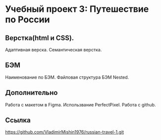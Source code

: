 # Учебный проект 3: Путешествие по России

## Верстка(html и CSS).
Адаптивная верска.
Семантическая верстка.

## БЭМ
Наименование по БЭМ.
Файловая структура БЭМ Nested.

## Дополнительно
Работа с макетом в Figma.
Использвание PerfectPixel.
Работа с github.

## Ссылка
https://github.com/VladimirMishin1976/russian-travel-1.git
